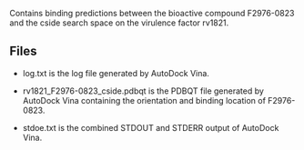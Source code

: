 Contains binding predictions between the bioactive compound F2976-0823 and the cside search space on the virulence factor rv1821.

## Files

- log.txt is the log file generated by AutoDock Vina.

- rv1821_F2976-0823_cside.pdbqt is the PDBQT file generated by AutoDock Vina containing the orientation and binding location of F2976-0823.

- stdoe.txt is the combined STDOUT and STDERR output of AutoDock Vina.

